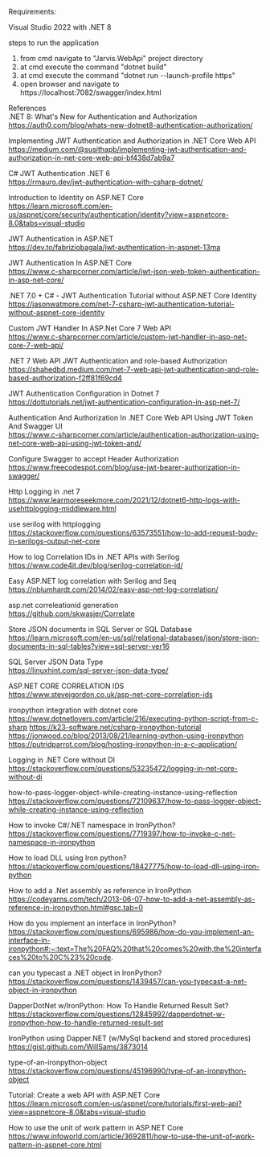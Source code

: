 Requirements:

Visual Studio 2022 with .NET 8

steps to run the application
1. from cmd navigate to "Jarvis.WebApi" project directory
2. at cmd execute the command "dotnet build"
3. at cmd execute the command "dotnet run --launch-profile https"
4. open browser and navigate to https://localhost:7082/swagger/index.html


References<br/>
.NET 8: What's New for Authentication and Authorization<br/>
https://auth0.com/blog/whats-new-dotnet8-authentication-authorization/

Implementing JWT Authentication and Authorization in .NET Core Web API<br/>
https://medium.com/@susithapb/implementing-jwt-authentication-and-authorization-in-net-core-web-api-bf438d7ab9a7

C# JWT Authentication .NET 6<br/>
https://rmauro.dev/jwt-authentication-with-csharp-dotnet/

Introduction to Identity on ASP.NET Core<br/>
https://learn.microsoft.com/en-us/aspnet/core/security/authentication/identity?view=aspnetcore-8.0&tabs=visual-studio

JWT Authentication in ASP.NET<br/>
https://dev.to/fabriziobagala/jwt-authentication-in-aspnet-13ma

JWT Authentication In ASP.NET Core<br/>
https://www.c-sharpcorner.com/article/jwt-json-web-token-authentication-in-asp-net-core/


.NET 7.0 + C# - JWT Authentication Tutorial without ASP.NET Core Identity<br/>
https://jasonwatmore.com/net-7-csharp-jwt-authentication-tutorial-without-aspnet-core-identity
	
Custom JWT Handler In ASP.Net Core 7 Web API<br/>
https://www.c-sharpcorner.com/article/custom-jwt-handler-in-asp-net-core-7-web-api/

.NET 7 Web API JWT Authentication and role-based Authorization<br/>
https://shahedbd.medium.com/net-7-web-api-jwt-authentication-and-role-based-authorization-f2ff81f69cd4

JWT Authentication Configuration in Dotnet 7<br/>
https://dottutorials.net/jwt-authentication-configuration-in-asp-net-7/

Authentication And Authorization In .NET Core Web API Using JWT Token And Swagger UI<br/>
https://www.c-sharpcorner.com/article/authentication-authorization-using-net-core-web-api-using-jwt-token-and/

Configure Swagger to accept Header Authorization<br/>
https://www.freecodespot.com/blog/use-jwt-bearer-authorization-in-swagger/

Http Logging in .net 7<br/>
https://www.learmoreseekmore.com/2021/12/dotnet6-http-logs-with-usehttplogging-middleware.html

use serilog with httplogging<br/>
https://stackoverflow.com/questions/63573551/how-to-add-request-body-in-serilogs-output-net-core

How to log Correlation IDs in .NET APIs with Serilog<br/>
https://www.code4it.dev/blog/serilog-correlation-id/

Easy ASP.NET log correlation with Serilog and Seq<br/>
https://nblumhardt.com/2014/02/easy-asp-net-log-correlation/

asp.net correleationid generation<br/>
https://github.com/skwasjer/Correlate

Store JSON documents in SQL Server or SQL Database<br/>
https://learn.microsoft.com/en-us/sql/relational-databases/json/store-json-documents-in-sql-tables?view=sql-server-ver16

SQL Server JSON Data Type<br/>
https://linuxhint.com/sql-server-json-data-type/

ASP.NET CORE CORRELATION IDS<br/>
https://www.stevejgordon.co.uk/asp-net-core-correlation-ids

ironpython integration with dotnet core <br/>
https://www.dotnetlovers.com/article/216/executing-python-script-from-c-sharp
https://k23-software.net/csharp-ironpython-tutorial
https://jonwood.co/blog/2013/08/21/learning-python-using-ironpython
https://putridparrot.com/blog/hosting-ironpython-in-a-c-application/

Logging in .NET Core without DI<br/>
https://stackoverflow.com/questions/53235472/logging-in-net-core-without-di

how-to-pass-logger-object-while-creating-instance-using-reflection<br/>
https://stackoverflow.com/questions/72109637/how-to-pass-logger-object-while-creating-instance-using-reflection

How to invoke C#/.NET namespace in IronPython?<br/>
https://stackoverflow.com/questions/7719397/how-to-invoke-c-net-namespace-in-ironpython

How to load DLL using Iron python?<br/>
https://stackoverflow.com/questions/18427775/how-to-load-dll-using-iron-python

How to add a .Net assembly as reference in IronPython<br/>
https://codeyarns.com/tech/2013-06-07-how-to-add-a-net-assembly-as-reference-in-ironpython.html#gsc.tab=0

How do you implement an interface in IronPython?<br/>
https://stackoverflow.com/questions/695986/how-do-you-implement-an-interface-in-ironpython#:~:text=The%20FAQ%20that%20comes%20with,the%20interfaces%20to%20C%23%20code.

can you typecast a .NET object in IronPython?<br/>
https://stackoverflow.com/questions/1439457/can-you-typecast-a-net-object-in-ironpython

DapperDotNet w/IronPython: How To Handle Returned Result Set?<br/>
https://stackoverflow.com/questions/12845992/dapperdotnet-w-ironpython-how-to-handle-returned-result-set

IronPython using Dapper.NET (w/MySql backend and stored procedures)<br/>
https://gist.github.com/WillSams/3873014

type-of-an-ironpython-object<br/>
https://stackoverflow.com/questions/45196990/type-of-an-ironpython-object

Tutorial: Create a web API with ASP.NET Core<br/>
https://learn.microsoft.com/en-us/aspnet/core/tutorials/first-web-api?view=aspnetcore-8.0&tabs=visual-studio

How to use the unit of work pattern in ASP.NET Core<br/>
https://www.infoworld.com/article/3692811/how-to-use-the-unit-of-work-pattern-in-aspnet-core.html